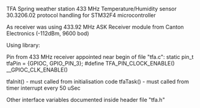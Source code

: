 TFA Spring weather station 433 MHz Temperature/Humidity sensor 30.3206.02
protocol handling for STM32F4 microcontroller

As receiver was using 433.92 MHz ASK Receiver module from Canton Electronics
(-112dBm, 9600 bod)

Using library:

Pin from 433 MHz receiver appointed near begin of file "tfa.c":
static pin_t tfaPin = {GPIOC, GPIO_PIN_3};
#define TFA_PIN_CLOCK_ENABLE() __GPIOC_CLK_ENABLE()

tfaInit() - must called from initialisation code
tfaTask() - must called from timer interrupt every 50 uSec

Other interface variables documented inside header file "tfa.h"


